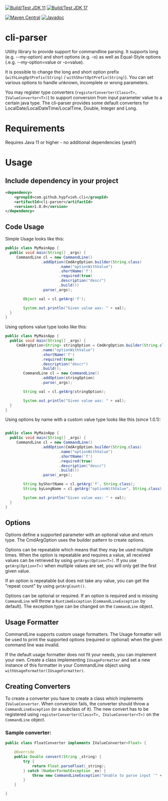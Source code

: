[![Build/Test JDK 11](https://github.com/hypfvieh/cli-parser/actions/workflows/maven_jdk11.yml/badge.svg)](https://github.com/hypfvieh/cli-parser/actions/workflows/maven_jdk11.yml) [![Build/Test JDK 17](https://github.com/hypfvieh/cli-parser/actions/workflows/maven_jdk17.yml/badge.svg)](https://github.com/hypfvieh/cli-parser/actions/workflows/maven_jdk17.yml)

 [![Maven Central](https://maven-badges.herokuapp.com/maven-central/com.github.hypfvieh.cli/cli-parser/badge.svg)](https://maven-badges.herokuapp.com/maven-central/com.github.hypfvieh.cli/cli-parser)
 [![Javadoc](https://javadoc.io/badge2/com.github.hypfvieh.cli/cli-parser/javadoc.svg)](https://javadoc.io/doc/com.github.hypfvieh.cli/cli-parser)
 
# cli-parser
Utility library to provide support for commandline parsing.
It supports long (e.g. --my-option) and short options (e.g. -o) as well as Equal-Style options (.e.g. --my-option=value or -o=value).

It is possible to change the long and short option prefix (`withLongOptPrefix(String)` / `withShortOptPrefix(String)`).
You can set various options to handle unknown, incomplete or wrong parameters.

You may register type converters (`registerConverter(Class<T>, IValueConverter<T>)`) to support conversion from input
parameter value to a certain java type.
The cli-parser provides some default converters for LocalDate/LocalDateTime/LocalTime, Double, Integer and Long.

# Requirements

Requires Java 11 or higher - no additional dependencies (yeah!)

# Usage

## Include dependency in your project
```xml
<dependency>
    <groupId>com.github.hypfvieh.cli</groupId>
    <artifactId>cli-parser</artifactId>
    <version>1.0.0</version>
</dependency>
```
## Code Usage
Simple Usage looks like this:

```java
public class MyMainApp {
  public void main(String[] _args) {
     CommandLine cl = new CommandLine()
                .addOption(CmdArgOption.builder(String.class)
                        .name("optionWithValue")
                        .shortName('f')
                        .required(true)
                        .description("descr")
                        .build())
                .parse(_args);

        Object val = cl.getArg('f');

        System.out.println("Given value was: " + val);
  }
}
```

Using options value type looks like this:

```java
public class MyMainApp {
  public void main(String[] _args) {
     CmdArgOption<String> stringOption = CmdArgOption.builder(String.class)
                .name("optionWithValue")
                .shortName('f')
                .required(true)
                .description("descr")
                .build();
        CommandLine cl = new CommandLine()
                .addOption(stringOption)
                .parse(_args);

        String val = cl.getArg(stringOption);

        System.out.println("Given value was: " + val);
  }
}
```

Using options by name with a custom value type looks like this (since 1.0.1):

```java

public class MyMainApp {
  public void main(String[] _args) {
     CommandLine cl = new CommandLine()
                .addOption(CmdArgOption.builder(String.class)
                        .name("optionWithValue")
                        .shortName('f')
                        .required(true)
                        .description("descr")
                        .build())
                .parse(_args);

        String byShortName = cl.getArg('f', String.class);
        String byLongName = cl.getArg("optionWithValue", String.class);

        System.out.println("Given value was: " + val);
  }
}

```
## Options
Options define a supported parameter with an optional value and return type.
The CmdArgOption uses the builder pattern to create options. 

Options can be repeatable which means that they may be used multiple times.
When the option is repeatable and requires a value, all received values can be retrieved by using `getArgs(Option<T>)`.
If you use `getArg(Option<T>)` when multiple values are set, you will only get the first given value.

If an option is repeatable but does not take any value, you can get the "repeat count" by using `getArgCount()`.

Options can be optional or required. If an option is required and is missing `CommandLine` will throw a `RuntimeException`
(`CommandLineException` by default). The exception type can be changed on the `CommandLine` object.

## Usage Formatter
CommandLine supports custom usage formatters. 
The Usage formatter will be used to print the supported options (required or optional) when the given command line was invalid.

If the default usage formatter does not fit your needs, you can implement your own.
Create a class implementing `IUsageFormatter` and set a new instance of this formatter in your CommandLine object using `withUsageFormatter(IUsageFormatter)`.

## Creating Converters
To create a converter you have to create a class which implements `IValueConverter`.
When conversion fails, the converter should throw a `CommandLineException` (or a subclass of it).
The new convert has to be registered using `registerConverter(Class<T>, IValueConverter<T>)` on the `CommandLine` object.

### Sample converter:
```java
public class FloatConverter implements IValueConverter<Float> {

    @Override
    public Double convert(String _string) {
        try {
            return Float.parseFloat(_string);
        } catch (NumberFormatException _ex) {
            throw new CommandLineException("Unable to parse input '" + _string + "' as float");
        }
    }

}
```
